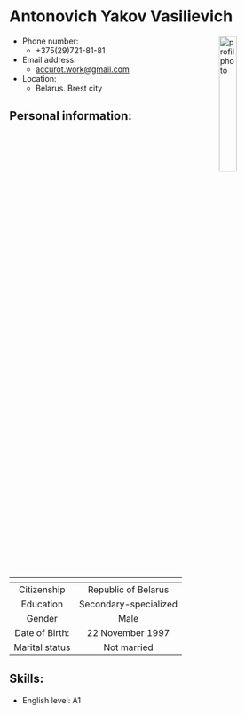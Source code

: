 # Antonovich Yakov Vasilievich
<image src='img/profil.jpg' width='25%' alt='profil photo' align='right'>

* Phone number:
  * +375(29)721-81-81
* Email address:
  * accurot.work@gmail.com
* Location:
  * Belarus. Brest city

## Personal information:
| <!-- -->       | <!-- -->           |
|:--------------:|:------------------:|
| Citizenship    | Republic of Belarus |
| Education      |Secondary-specialized|
| Gender         | Male                |
| Date of Birth: | 22 November 1997    |
| Marital status | Not married         |

## Skills:

* English level: A1